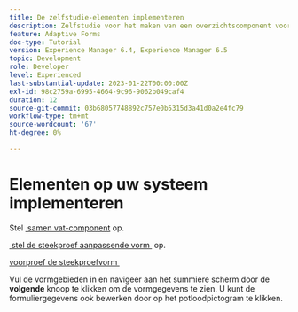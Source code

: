 ```yaml
---
title: De zelfstudie-elementen implementeren
description: Zelfstudie voor het maken van een overzichtscomponent voor het controleren van formuliergegevens voordat deze worden verzonden.
feature: Adaptive Forms
doc-type: Tutorial
version: Experience Manager 6.4, Experience Manager 6.5
topic: Development
role: Developer
level: Experienced
last-substantial-update: 2023-01-22T00:00:00Z
exl-id: 98c2759a-6995-4664-9c96-9062b049caf4
duration: 12
source-git-commit: 03b68057748892c757e0b5315d3a41d0a2e4fc79
workflow-type: tm+mt
source-wordcount: '67'
ht-degree: 0%

---
```


# Elementen op uw systeem implementeren

Stel [&#x200B; samen vat-component &#x200B;](assets/summarize-component.zip) op.

[&#x200B; stel de steekproef aanpassende vorm &#x200B;](assets/sample-adaptive-form.zip) op.

[&#x200B; voorproef de steekproefvorm &#x200B;](http://localhost:4502/content/dam/formsanddocuments/testsummary/jcr:content?wcmmode=disabled)

Vul de vormgebieden in en navigeer aan het summiere scherm door de **volgende** knoop te klikken om de vormgegevens te zien. U kunt de formuliergegevens ook bewerken door op het potloodpictogram te klikken.
